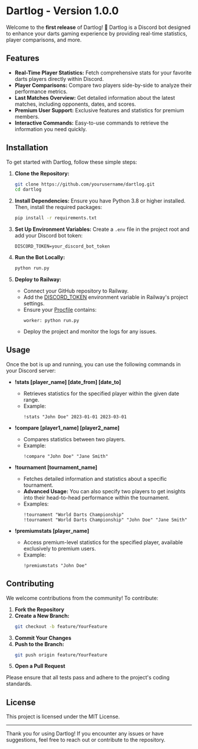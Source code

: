 # Dartlog - Version 1.0.0

Welcome to the **first release** of Dartlog! 🎉 Dartlog is a Discord bot designed to enhance your darts gaming experience by providing real-time statistics, player comparisons, and more.

## Features

- **Real-Time Player Statistics:** Fetch comprehensive stats for your favorite darts players directly within Discord.
- **Player Comparisons:** Compare two players side-by-side to analyze their performance metrics.
- **Last Matches Overview:** Get detailed information about the latest matches, including opponents, dates, and scores.
- **Premium User Support:** Exclusive features and statistics for premium members.
- **Interactive Commands:** Easy-to-use commands to retrieve the information you need quickly.

## Installation

To get started with Dartlog, follow these simple steps:

1. **Clone the Repository:**
    ```bash
    git clone https://github.com/yourusername/dartlog.git
    cd dartlog
    ```

2. **Install Dependencies:**
    Ensure you have Python 3.8 or higher installed. Then, install the required packages:
    ```bash
    pip install -r requirements.txt
    ```

3. **Set Up Environment Variables:**
    Create a `.env` file in the project root and add your Discord bot token:
    ```env
    DISCORD_TOKEN=your_discord_bot_token
    ```

4. **Run the Bot Locally:**
    ```bash
    python run.py
    ```

5. **Deploy to Railway:**
    - Connect your GitHub repository to Railway.
    - Add the [DISCORD_TOKEN](http://_vscodecontentref_/0) environment variable in Railway's project settings.
    - Ensure your [Procfile](http://_vscodecontentref_/1) contains:
      ```plaintext
      worker: python run.py
      ```
    - Deploy the project and monitor the logs for any issues.

## Usage

Once the bot is up and running, you can use the following commands in your Discord server:

- **!stats [player_name] [date_from] [date_to]**
    - Retrieves statistics for the specified player within the given date range.
    - Example:
      ```
      !stats "John Doe" 2023-01-01 2023-03-01
      ```

- **!compare [player1_name] [player2_name]**
    - Compares statistics between two players.
    - Example:
      ```
      !compare "John Doe" "Jane Smith"
      ```

- **!tournament [tournament_name]**
    - Fetches detailed information and statistics about a specific tournament.
    - **Advanced Usage:** You can also specify two players to get insights into their head-to-head performance within the tournament.
    - Examples:
      ```
      !tournament "World Darts Championship"
      !tournament "World Darts Championship" "John Doe" "Jane Smith"
      ```

- **!premiumstats [player_name]**
    - Access premium-level statistics for the specified player, available exclusively to premium users.
    - Example:
      ```
      !premiumstats "John Doe"
      ```

## Contributing

We welcome contributions from the community! To contribute:

1. **Fork the Repository**
2. **Create a New Branch:**
    ```bash
    git checkout -b feature/YourFeature
    ```
3. **Commit Your Changes**
4. **Push to the Branch:**
    ```bash
    git push origin feature/YourFeature
    ```
5. **Open a Pull Request**

Please ensure that all tests pass and adhere to the project's coding standards.

## License

This project is licensed under the MIT License.

---

Thank you for using Dartlog! If you encounter any issues or have suggestions, feel free to reach out or contribute to the repository.
